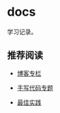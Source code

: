# docs

学习记录。

## 推荐阅读

- [博客专栏](https://hongbusi.github.io/docs/blogs) 

- [手写代码专题](https://hongbusi.github.io/docs/code)

- [最佳实践](https://hongbusi.github.io/docs/best-practices)
